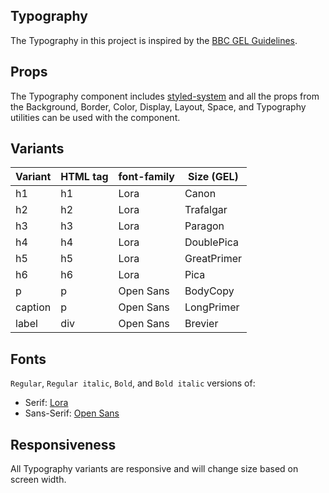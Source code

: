 ## Typography

The Typography in this project is inspired by the [BBC GEL Guidelines](https://www.bbc.co.uk/gel/guidelines/typography).

## Props

The Typography component includes [styled-system](https://styled-system.com/api/) and all the props from the Background, Border, Color, Display, Layout, Space, and Typography utilities can be used with the component.

## Variants

| Variant | HTML tag | font-family | Size (GEL)  |
| ------- | -------- | ----------- | ----------- |
| h1      | h1       | Lora        | Canon       |
| h2      | h2       | Lora        | Trafalgar   |
| h3      | h3       | Lora        | Paragon     |
| h4      | h4       | Lora        | DoublePica  |
| h5      | h5       | Lora        | GreatPrimer |
| h6      | h6       | Lora        | Pica        |
| p       | p        | Open Sans   | BodyCopy    |
| caption | p        | Open Sans   | LongPrimer  |
| label   | div      | Open Sans   | Brevier     |

## Fonts

`Regular`, `Regular italic`, `Bold`, and `Bold italic` versions of:

- Serif: [Lora](https://fonts.google.com/specimen/Lora)
- Sans-Serif: [Open Sans](https://fonts.google.com/specimen/Open+Sans)

## Responsiveness

All Typography variants are responsive and will change size based on screen width.
